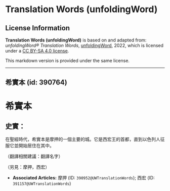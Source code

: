 # Translation Words (unfoldingWord)

## License Information

**Translation Words (unfoldingWord)** is based on and adapted from: _unfoldingWord® Translation Words_, [unfoldingWord](https://unfoldingword.org/utw), 2022, which is licensed under a [CC BY-SA 4.0 license](https://creativecommons.org/licenses/by-sa/4.0/legalcode.en).

This markdown version is provided under the same license.



--------------------------------

## 希實本 (id: 390764)

希實本
===

史實：
---

在聖經時代，希實本是摩押的一個主要的城。它是西宏王的首都，直到以色列人征服它並開始居住在其中。

（翻譯相關建議：翻譯名字）

（另見：摩押，西宏）

* **Associated Articles:** 摩押 (ID: `390952@UWTranslationWords`); 西宏 (ID: `391157@UWTranslationWords`)

